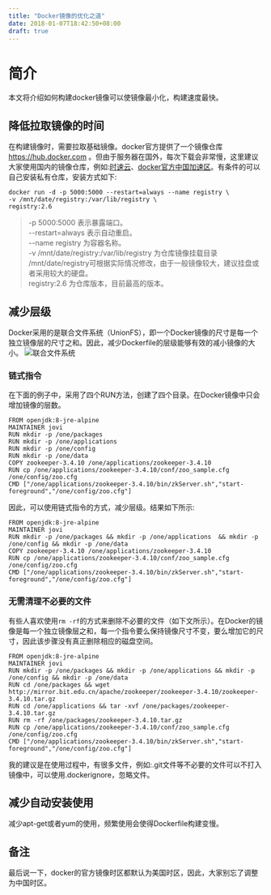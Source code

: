 ```yaml
---
title: "Docker镜像的优化之道"
date: 2018-01-07T18:42:50+08:00
draft: true
---
```

# 简介
本文将介绍如何构建docker镜像可以使镜像最小化，构建速度最快。

## 降低拉取镜像的时间
在构建镜像时，需要拉取基础镜像。docker官方提供了一个镜像仓库 https://hub.docker.com 。但由于服务器在国外，每次下载会非常慢，这里建议大家使用国内的镜像仓库，例如:[时速云](https://hub.tenxcloud.com/)、[docker官方中国加速区](https://registry.docker-cn.com)。有条件的可以自己安装私有仓库，安装方式如下:
```
docker run -d -p 5000:5000 --restart=always --name registry \
-v /mnt/date/registry:/var/lib/registry \
registry:2.6
```
> -p 5000:5000 表示暴露端口。  
> --restart=always 表示自动重启。  
> --name registry 为容器名称。  
> -v /mnt/date/registry:/var/lib/registry 为仓库镜像挂载目录 /mnt/date/registry可根据实际情况修改，由于一般镜像较大，建议挂盘或者采用较大的硬盘。  
> registry:2.6 为仓库版本，目前最高的版本。  

## 减少层级
Docker采用的是联合文件系统（UnionFS），即一个Docker镜像的尺寸是每一个独立镜像层的尺寸之和。因此，减少Dockerfile的层级能够有效的减小镜像的大小。
![联合文件系统](../images/docker/docker-unionfs.jpg)

### 链式指令
在下面的例子中，采用了四个RUN方法，创建了四个目录。在Docker镜像中只会增加镜像的层数。
```
FROM openjdk:8-jre-alpine
MAINTAINER jovi
RUN mkdir -p /one/packages 
RUN mkdir -p /one/applications 
RUN mkdir -p /one/config
RUN mkdir -p /one/data
COPY zookeeper-3.4.10 /one/applications/zookeeper-3.4.10
RUN cp /one/applications/zookeeper-3.4.10/conf/zoo_sample.cfg /one/config/zoo.cfg
CMD ["/one/applications/zookeeper-3.4.10/bin/zkServer.sh","start-foreground","/one/config/zoo.cfg"]
```
因此，可以使用链式指令的方式，减少层级。结果如下所示:
```
FROM openjdk:8-jre-alpine
MAINTAINER jovi
RUN mkdir -p /one/packages && mkdir -p /one/applications  && mkdir -p /one/config && mkdir -p /one/data 
COPY zookeeper-3.4.10 /one/applications/zookeeper-3.4.10
RUN cp /one/applications/zookeeper-3.4.10/conf/zoo_sample.cfg /one/config/zoo.cfg
CMD ["/one/applications/zookeeper-3.4.10/bin/zkServer.sh","start-foreground","/one/config/zoo.cfg"]
```

### 无需清理不必要的文件
有些人喜欢使用`rm -rf`的方式来删除不必要的文件（如下文所示）。在Docker的镜像是每一个独立镜像层之和，每一个指令要么保持镜像尺寸不变，要么增加它的尺寸，因此该步骤没有真正删除相应的磁盘空间。
```
FROM openjdk:8-jre-alpine
MAINTAINER jovi
RUN mkdir -p /one/packages && mkdir -p /one/applications && mkdir -p /one/config && mkdir -p /one/data
RUN cd /one/packages && wget http://mirror.bit.edu.cn/apache/zookeeper/zookeeper-3.4.10/zookeeper-3.4.10.tar.gz
RUN cd /one/applications && tar -xvf /one/packages/zookeeper-3.4.10.tar.gz
RUN rm -rf /one/packages/zookeeper-3.4.10.tar.gz
RUN cp /one/applications/zookeeper-3.4.10/conf/zoo_sample.cfg /one/config/zoo.cfg
CMD ["/one/applications/zookeeper-3.4.10/bin/zkServer.sh","start-foreground","/one/config/zoo.cfg"]
```
我的建议是在使用过程中，有很多文件，例如:.git文件等不必要的文件可以不打入镜像中，可以使用.dockerignore，忽略文件。

## 减少自动安装使用
减少apt-get或者yum的使用，频繁使用会使得Dockerfile构建变慢。

## 备注
最后说一下，docker的官方镜像时区都默认为美国时区，因此，大家别忘了调整为中国时区。



